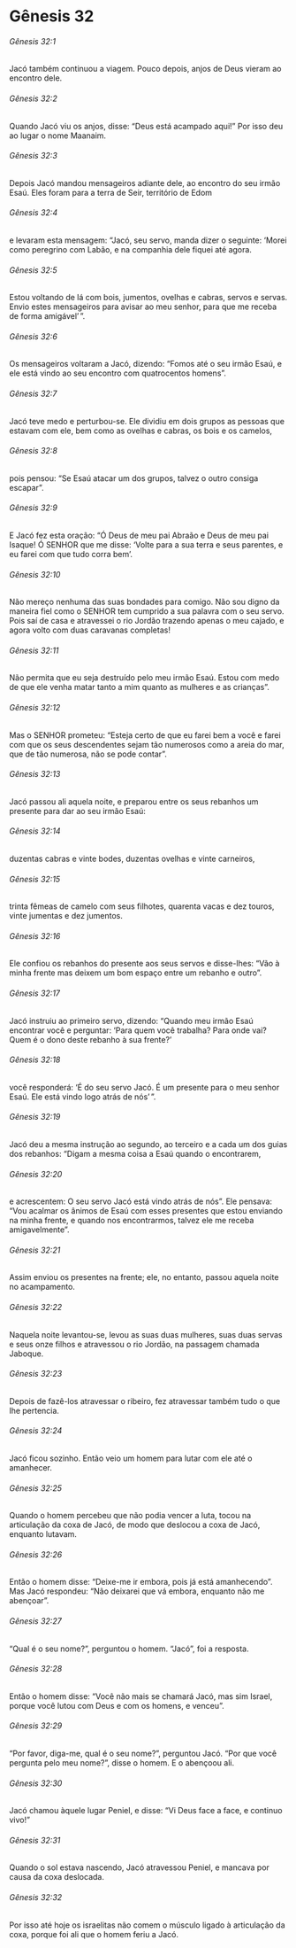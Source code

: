 # Gênesis 32

###### Gênesis 32:1

Jacó também continuou a viagem. Pouco depois, anjos de Deus vieram ao encontro dele.

###### Gênesis 32:2

Quando Jacó viu os anjos, disse: “Deus está acampado aqui!” Por isso deu ao lugar o nome Maanaim.

###### Gênesis 32:3

Depois Jacó mandou mensageiros adiante dele, ao encontro do seu irmão Esaú. Eles foram para a terra de Seir, território de Edom

###### Gênesis 32:4

e levaram esta mensagem: “Jacó, seu servo, manda dizer o seguinte: ‘Morei como peregrino com Labão, e na companhia dele fiquei até agora.

###### Gênesis 32:5

Estou voltando de lá com bois, jumentos, ovelhas e cabras, servos e servas. Envio estes mensageiros para avisar ao meu senhor, para que me receba de forma amigável’ ”.

###### Gênesis 32:6

Os mensageiros voltaram a Jacó, dizendo: “Fomos até o seu irmão Esaú, e ele está vindo ao seu encontro com quatrocentos homens”.

###### Gênesis 32:7

Jacó teve medo e perturbou-se. Ele dividiu em dois grupos as pessoas que estavam com ele, bem como as ovelhas e cabras, os bois e os camelos,

###### Gênesis 32:8

pois pensou: “Se Esaú atacar um dos grupos, talvez o outro consiga escapar”.

###### Gênesis 32:9

E Jacó fez esta oração: “Ó Deus de meu pai Abraão e Deus de meu pai Isaque! Ó SENHOR que me disse: ‘Volte para a sua terra e seus parentes, e eu farei com que tudo corra bem’.

###### Gênesis 32:10

Não mereço nenhuma das suas bondades para comigo. Não sou digno da maneira fiel como o SENHOR tem cumprido a sua palavra com o seu servo. Pois saí de casa e atravessei o rio Jordão trazendo apenas o meu cajado, e agora volto com duas caravanas completas!

###### Gênesis 32:11

Não permita que eu seja destruído pelo meu irmão Esaú. Estou com medo de que ele venha matar tanto a mim quanto as mulheres e as crianças”.

###### Gênesis 32:12

Mas o SENHOR prometeu: “Esteja certo de que eu farei bem a você e farei com que os seus descendentes sejam tão numerosos como a areia do mar, que de tão numerosa, não se pode contar”.

###### Gênesis 32:13

Jacó passou ali aquela noite, e preparou entre os seus rebanhos um presente para dar ao seu irmão Esaú:

###### Gênesis 32:14

duzentas cabras e vinte bodes, duzentas ovelhas e vinte carneiros,

###### Gênesis 32:15

trinta fêmeas de camelo com seus filhotes, quarenta vacas e dez touros, vinte jumentas e dez jumentos.

###### Gênesis 32:16

Ele confiou os rebanhos do presente aos seus servos e disse-lhes: “Vão à minha frente mas deixem um bom espaço entre um rebanho e outro”.

###### Gênesis 32:17

Jacó instruiu ao primeiro servo, dizendo: “Quando meu irmão Esaú encontrar você e perguntar: ‘Para quem você trabalha? Para onde vai? Quem é o dono deste rebanho à sua frente?’

###### Gênesis 32:18

você responderá: ‘É do seu servo Jacó. É um presente para o meu senhor Esaú. Ele está vindo logo atrás de nós’ ”.

###### Gênesis 32:19

Jacó deu a mesma instrução ao segundo, ao terceiro e a cada um dos guias dos rebanhos: “Digam a mesma coisa a Esaú quando o encontrarem,

###### Gênesis 32:20

e acrescentem: O seu servo Jacó está vindo atrás de nós”. Ele pensava: “Vou acalmar os ânimos de Esaú com esses presentes que estou enviando na minha frente, e quando nos encontrarmos, talvez ele me receba amigavelmente”.

###### Gênesis 32:21

Assim enviou os presentes na frente; ele, no entanto, passou aquela noite no acampamento.

###### Gênesis 32:22

Naquela noite levantou-se, levou as suas duas mulheres, suas duas servas e seus onze filhos e atravessou o rio Jordão, na passagem chamada Jaboque.

###### Gênesis 32:23

Depois de fazê-los atravessar o ribeiro, fez atravessar também tudo o que lhe pertencia.

###### Gênesis 32:24

Jacó ficou sozinho. Então veio um homem para lutar com ele até o amanhecer.

###### Gênesis 32:25

Quando o homem percebeu que não podia vencer a luta, tocou na articulação da coxa de Jacó, de modo que deslocou a coxa de Jacó, enquanto lutavam.

###### Gênesis 32:26

Então o homem disse: “Deixe-me ir embora, pois já está amanhecendo”. Mas Jacó respondeu: “Não deixarei que vá embora, enquanto não me abençoar”.

###### Gênesis 32:27

“Qual é o seu nome?”, perguntou o homem. “Jacó”, foi a resposta.

###### Gênesis 32:28

Então o homem disse: “Você não mais se chamará Jacó, mas sim Israel, porque você lutou com Deus e com os homens, e venceu”.

###### Gênesis 32:29

“Por favor, diga-me, qual é o seu nome?”, perguntou Jacó. “Por que você pergunta pelo meu nome?”, disse o homem. E o abençoou ali.

###### Gênesis 32:30

Jacó chamou àquele lugar Peniel, e disse: “Vi Deus face a face, e continuo vivo!”

###### Gênesis 32:31

Quando o sol estava nascendo, Jacó atravessou Peniel, e mancava por causa da coxa deslocada.

###### Gênesis 32:32

Por isso até hoje os israelitas não comem o músculo ligado à articulação da coxa, porque foi ali que o homem feriu a Jacó.

